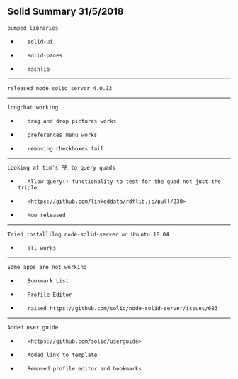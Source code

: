 Solid Summary 31/5/2018
---
    bumped libraries
-        solid-ui
-        solid-panes
-        mashlib
---
    released node solid server 4.0.13
---
    longchat working
-        drag and drop pictures works
-        preferences menu works
-        removing checkboxes fail
---
    Looking at tim's PR to query quads
-        Allow query() functionality to test for the quad not just the triple.
-        <https://github.com/linkeddata/rdflib.js/pull/230>
-        Now released
---
    Tried installilng node-solid-server on Ubuntu 18.04
-        all works
---
    Some apps are not working
-        Bookmark List
-        Profile Editor
-        raised https://github.com/solid/node-solid-server/issues/683
---
    Added user guide
-        <https://github.com/solid/userguide>
-        Added link to template
-        Removed profile editor and bookmarks
